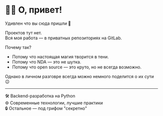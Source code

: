 # 🤷‍♂️ О, привет!

Удивлен что вы сюда пришли 🙂

Проектов тут нет.  
Вся моя работа — в приватных репозиториях на GitLab.

Почему так?
- Потому что настоящая магия творится в тени.
- Потому что NDA — это не шутка.
- Потому что open source — это круто, но не всегда возможно.

Однако в личном разговре всегда можно немного поделится о их сути 😉

---

🛠️ Backend-разработка на Python  
⚙️ Современные технологии, лучшие практики  
🔒 Остальное — под грифом "секретно"
